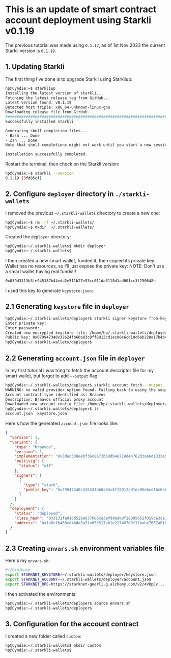 # This is an update of smart contract account deployment using Starkli v0.1.19

The previous tutorial was made using `0.1.17`, as of 1st Nov 2023 the current Starkli version is `0.1.19`.

## 1. Updating Starkli
The first thing I've done is to upgrade Starkli using Starkliup:

```bash
hp@Cyndie:~$ starkliup
Installing the latest version of starkli...
Fetching the latest release tag from GitHub...
Latest version found: v0.1.19
Detected host triple: x86_64-unknown-linux-gnu
Downloading release file from GitHub...
################################################################################################################################ 100.0%
Successfully installed starkli 

Generating shell completion files...
- Bash ... Done
- Zsh ... Done
Note that shell completions might not work until you start a new session.

Installation successfully completed.

```

Restart the terminal, then check on the Starkli version:

```bash
hp@Cyndie:~$ starkli --version
0.1.19 (3fd85cf)
``` 
## 2. Configure `deployer` directory in `./starkli-wallets`

I removed the previous `~/.starkli-wallets` directory to create a new one:

```bash
hp@Cyndie:~$ rm -rf ~/.starkli-wallets/
hp@Cyndie:~$ mkdir  ~/.starkli-wallets/
```

Created the `deployer` directory:

```bash
hp@Cyndie:~/.starkli-wallets$ mkdir deployer
hp@Cyndie:~/.starkli-wallets$ 
```

I then created a new smart wallet, funded it, then copied its private key.
Wallet has no resources, so I'll just expose the private key:
NOTE: Don't use a smart wallet having real funds!!!

```bash
0x039d3113b3fe945187b44eda2e511b27e53cc011da3118d1ad601cc3f250648e
```
I used this key to generate `keystore.json`:

## 2.1 Generating `keystore` file in `deployer`

```bash
hp@Cyndie:~/.starkli-wallets/deployer$ starkli signer keystore from-key ./keystore.json
Enter private key: 
Enter password: 
Created new encrypted keystore file: /home/hp/.starkli-wallets/deployer/keystore.json
Public key: 0x079947340c32624fb60a83c8ff8912cd1ec00e6cd10c6ab228e17b4b4a869fa3
hp@Cyndie:~/.starkli-wallets/deployer$ 
```

## 2.2 Generating `account.json` file in `deployer`

In my first tutorial I was tring to fetch the account descriptor file for my smart wallet, but forgot to add
`--output` flag:

```bash
hp@Cyndie:~/.starkli-wallets/deployer$ starkli account fetch --output ./account.json 0x01a8cfb468cd4bda3a71e05c517eb1e217467d9f11babc7637a8f0dbe92276f0 
WARNING: no valid provider option found. Falling back to using the sequencer gateway for the goerli-1 network. Doing this is discouraged. See https://book.starkli.rs/providers for more details.
Account contract type identified as: Braavos
Description: Braavos official proxy account
Downloaded new account config file: /home/hp/.starkli-wallets/deployer/account.json
hp@Cyndie:~/.starkli-wallets/deployer$ ls
account.json  keystore.json
```

Here's how the generated `account.json` file looks like:

```json
{
  "version": 1,
  "variant": {
    "type": "braavos",
    "version": 1,
    "implementation": "0x5dec330eebf36c8672b60db4a718d44762d3ae6d1333e553197acb47ee5a062",
    "multisig": {
      "status": "off"
    },
    "signers": [
      {
        "type": "stark",
        "public_key": "0x79947340c32624fb60a83c8ff8912cd1ec00e6cd10c6ab228e17b4b4a869fa3"
      }
    ]
  },
  "deployment": {
    "status": "deployed",
    "class_hash": "0x3131fa018d520a037686ce3efddeab8f28895662f019ca3ca18a626650f7d1e",
    "address": "0x1a8cfb468cd4bda3a71e05c517eb1e217467d9f11babc7637a8f0dbe92276f0"
  }
}
```

## 2.3 Creating `envars.sh` environment variables file

Here's my `envars.sh`:

```sh
#!/bin/bash
export STARKNET_KEYSTORE=~/.starkli-wallets/deployer/keystore.json
export STARKNET_ACCOUNT=~/.starkli-wallets/deployer/account.json
export STARKNET_RPC=https://starknet-goerli.g.alchemy.com/v2/4VUpCv...

```

I then activated the environments:

```bash
hp@Cyndie:~/.starkli-wallets/deployer$ source envars.sh 
hp@Cyndie:~/.starkli-wallets/deployer$ 
```
## 3. Configuration for the account contract

I created a new folder called `custom`:

```bash
hp@Cyndie:~/.starkli-wallets$ mkdir custom
hp@Cyndie:~/.starkli-wallets$ 

```

